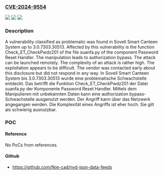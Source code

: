 ### [CVE-2024-9554](https://cve.mitre.org/cgi-bin/cvename.cgi?name=CVE-2024-9554)
![](https://img.shields.io/static/v1?label=Product&message=Smart%20Canteen%20System&color=blue)
![](https://img.shields.io/static/v1?label=Version&message=3.0.7303.30513%20&color=brightgreen)
![](https://img.shields.io/static/v1?label=Vulnerability&message=Authorization%20Bypass&color=brightgreen)

### Description

A vulnerability classified as problematic was found in Sovell Smart Canteen System up to 3.0.7303.30513. Affected by this vulnerability is the function Check_ET_CheckPwdz201 of the file suanfa.py of the component Password Reset Handler. The manipulation leads to authorization bypass. The attack can be launched remotely. The complexity of an attack is rather high. The exploitation appears to be difficult. The vendor was contacted early about this disclosure but did not respond in any way.
In Sovell Smart Canteen System bis 3.0.7303.30513 wurde eine problematische Schwachstelle entdeckt. Das betrifft die Funktion Check_ET_CheckPwdz201 der Datei suanfa.py der Komponente Password Reset Handler. Mittels dem Manipulieren mit unbekannten Daten kann eine authorization bypass-Schwachstelle ausgenutzt werden. Der Angriff kann über das Netzwerk angegangen werden. Die Komplexität eines Angriffs ist eher hoch. Sie gilt als schwierig ausnutzbar.

### POC

#### Reference
No PoCs from references.

#### Github
- https://github.com/fkie-cad/nvd-json-data-feeds


